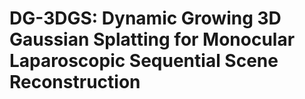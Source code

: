 # DG-3DGS: Dynamic Growing 3D Gaussian Splatting for Monocular Laparoscopic Sequential Scene Reconstruction
